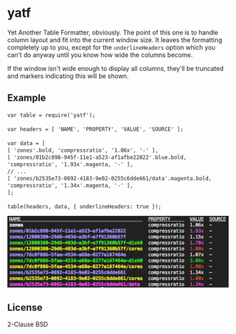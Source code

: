 yatf
====

Yet Another Table Formatter, obviously. The point of this one is to handle
column layout and fit into the current window size. It leaves the formatting
completely up to you, except for the `underlineHeaders` option which you can't
do anyway until you know how wide the columns become.

If the window isn't wide enough to display all columns, they'll be truncated and markers indicating this will be shown.

Example
-------

    var table = require('yatf');
    
    var headers = [ 'NAME', 'PROPERTY', 'VALUE', 'SOURCE' ];
    
    var data = [
    [ 'zones'.bold, 'compressratio', '1.06x', '-' ],
    [ 'zones/01b2c898-945f-11e1-a523-af1afbe22822'.blue.bold, 'compressratio', '1.93x'.magenta, '-' ],
    // ...
    [ 'zones/b2535e73-0892-4183-9e02-0255c6dde661/data'.magenta.bold, 'compressratio', '1.34x'.magenta, '-' ],
    ];
    
    table(headers, data, { underlineHeaders: true });

![](https://github.com/calmh/node-yatf/raw/master/screenshot.png)

License
-------

2-Clause BSD

